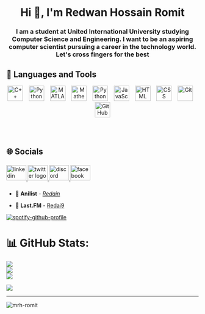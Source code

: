 <h1 align="center">Hi 👋, I'm Redwan Hossain Romit</h1>
<h3 align="center">I am a student at United International University studying Computer Science and Engineering. I want to be an aspiring computer scientist pursuing a career in the technology world. Let's cross fingers for the best </h3>

## 🧰 Languages and Tools

<p align="center">
  <img alt="C++" width="40px" src="https://cdn.jsdelivr.net/gh/devicons/devicon/icons/cplusplus/cplusplus-plain.svg" />
  &nbsp;&nbsp;
  <img alt="Python" width="40px" src="https://cdn.jsdelivr.net/gh/walkxcode/dashboard-icons/png/python.png" />
  &nbsp;&nbsp;
  <img alt="MATLAB" width="40px" src="https://cdn.jsdelivr.net/gh/devicons/devicon/icons/matlab/matlab-original.svg" />
  &nbsp;&nbsp;
  <img alt="Mathematica" width="40px" src="https://www.wolfram.com/common/framework/img/spikey.en.png" />
  &nbsp;&nbsp;
  <img alt="Python" width="40px" src="https://cdn.jsdelivr.net/gh/devicons/devicon/icons/python/python-plain.svg" />
  &nbsp;&nbsp;
  <img alt="JavaScript" width="40px" src="https://cdn.jsdelivr.net/gh/devicons/devicon/icons/javascript/javascript-original.svg" />
  &nbsp;&nbsp;
  <img alt="HTML" width="40px" src="https://cdn.jsdelivr.net/gh/devicons/devicon/icons/html5/html5-plain.svg" />
  &nbsp;&nbsp;
  <img alt="CSS" width="40px" src="https://cdn.jsdelivr.net/gh/devicons/devicon/icons/css3/css3-plain.svg" />
  &nbsp;&nbsp;
  <img alt="Git" width="40px" src="https://cdn.jsdelivr.net/gh/devicons/devicon/icons/git/git-original.svg" />
  &nbsp;&nbsp;
  <img alt="GitHub" width="40px" src="https://cdn.jsdelivr.net/gh/devicons/devicon/icons/github/github-original.svg" />
</p>

<br><br>

## 🌐 Socials

###

<div align="left">
  <a href="https://www.linkedin.com/in/mrhromit/" target="_blank">
    <img src="https://raw.githubusercontent.com/maurodesouza/profile-readme-generator/master/src/assets/icons/social/linkedin/default.svg" width="52" height="40" alt="linkedin logo"  />
  </a>
  <a href="redain69" target="_blank">
    <img src="https://raw.githubusercontent.com/maurodesouza/profile-readme-generator/master/src/assets/icons/social/twitter/default.svg" width="52" height="40" alt="twitter logo"  />
  </a>
  <a href="broomdeity" target="_blank">
    <img src="https://raw.githubusercontent.com/maurodesouza/profile-readme-generator/master/src/assets/icons/social/discord/default.svg" width="52" height="40" alt="discord logo"  />
  </a>
  <a href="https://www.facebook.com/mrh.romit" target="_blank">
    <img src="https://raw.githubusercontent.com/maurodesouza/profile-readme-generator/master/src/assets/icons/social/facebook/default.svg" width="52" height="40" alt="facebook logo"  />
  </a>
</div>

###

- 🍿 **Anilist** - [_Redain_](https://anilist.co/user/Redain/)

- 🎵 **Last.FM** - [ Redai9 ](https://www.last.fm/user/Redai9)

[![spotify-github-profile](https://spotify-github-profile.vercel.app/api/view?uid=31okab2nfcmud3qjrxkhzbvhpyim&cover_image=true&theme=default&show_offline=false&background_color=121212&interchange=false&bar_color_cover=true)](https://github.com/kittinan/spotify-github-profile)
 

# 📊 GitHub Stats:
![](https://github-readme-stats.vercel.app/api?username=Mrh-Romit&theme=radical&hide_border=true&include_all_commits=true&count_private=true)<br/>
![](https://github-readme-streak-stats.herokuapp.com/?user=Mrh-Romit&theme=radical&hide_border=true)<br/>
![](https://github-readme-stats.vercel.app/api/top-langs/?username=Mrh-Romit&theme=radical&hide_border=true&include_all_commits=true&count_private=true&layout=compact)

![](https://quotes-github-readme.vercel.app/api?type=horizontal&theme=radical)

---

<p align="left"> <img src="https://komarev.com/ghpvc/?username=mrh-romit&label=Profile%20views&color=0e75b6&style=flat" alt="mrh-romit" /> </p>








